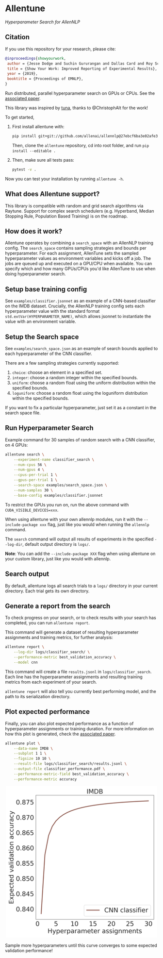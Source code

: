 # Allentune

*Hyperparameter Search for AllenNLP*

## Citation

If you use this repository for your research, please cite:

```bibtex
@inproceedings{showyourwork,
 author = {Jesse Dodge and Suchin Gururangan and Dallas Card and Roy Schwartz and Noah A. Smith},
 title = {Show Your Work: Improved Reporting of Experimental Results},
 year = {2019},
 booktitle = {Proceedings of EMNLP},
}
```

Run distributed, parallel hyperparameter search on GPUs or CPUs. See the [associated paper](https://arxiv.org/abs/1909.03004).

This library was inspired by [tuna](https://github.com/ChristophAlt/tuna), thanks to @ChristophAlt for the work!

To get started, 

1.  First install allentune with:

    ```bash
    pip install git+git://github.com/allenai/allennlp@27ebcf6ba3e02afe341a5e62cb1a7d5c6906c0c9
    ```

    Then, clone the `allentune` repository, cd into root folder, and run `pip install --editable .`

2.  Then, make sure all tests pass: 

    ```bash
    pytest -v .
    ```

Now you can test your installation by running `allentune -h`.

## What does Allentune support?

This library is compatible with random and grid search algorithms via Raytune. Support for complex search schedulers (e.g. Hyperband, Median Stopping Rule, Population Based Training) is on the roadmap.

## How does it work?

Allentune operates by combining a `search_space` with an AllenNLP training config. The `search_space` contains sampling strategies and bounds per hyperparameter. For each assignment, AllenTune sets the sampled hyperparameter values as environment variables and kicks off a job. The jobs are queued up and executed on a GPU/CPU when available. You can specify which and how many GPUs/CPUs you'd like AllenTune to use when doing hyperparameter search.

## Setup base training config

See `examples/classifier.jsonnet` as an example of a CNN-based classifier on the IMDB dataset. Crucially, the AllenNLP training config sets each hyperparameter value with the standard format `std.extVar(HYPERPARAMETER_NAME)`, which allows jsonnet to instantiate the value with an environment variable.

## Setup the Search space

See `examples/search_space.json` as an example of search bounds applied to each hyperparameter of the CNN classifier.

There are a few sampling strategies currently supported:

1. `choice`: choose an element in a specified set.
2. `integer`: choose a random integer within the specified bounds.
3. `uniform`: choose a random float using the uniform distribution within the specified bounds.
4. `loguniform`: choose a random float using the loguniform distribution within the specified bounds.

If you want to fix a particular hyperparameter, just set it as a constant in the search space file.

## Run Hyperparameter Search

Example command for 30 samples of random search with a CNN classifier, on 4 GPUs:

```bash
allentune search \
    --experiment-name classifier_search \
    --num-cpus 56 \
    --num-gpus 4 \
    --cpus-per-trial 1 \
    --gpus-per-trial 1 \
    --search-space examples/search_space.json \
    --num-samples 30 \
    --base-config examples/classifier.jsonnet
```

To restrict the GPUs you run on, run the above command with `CUDA_VISIBLE_DEVICES=xxx`.

When using allentune with your own allennlp modules, run it with the `--include-package xxx` flag, just like you would when running the `allennlp` command.

The `search` command will output all results of experiments in the specified `--log-dir`, default output directory is `logs/`.

**Note**: You can add the `--include-package XXX` flag when using allentune on your custom library, just like you would with allennlp.


## Search output

By default, allentune logs all search trials to a `logs/` directory in your current directory. Each trial gets its own directory. 

## Generate a report from the search

To check progress on your search, or to check results with your search has completed, you can run `allentune report`. 

This command will generate a dataset of resulting hyperparameter assignments and training metrics, for further analysis:

```bash
allentune report \
    --log-dir logs/classifier_search/ \
    --performance-metric best_validation_accuracy \
    --model cnn
```

This command will create a file `results.jsonl` in `logs/classifier_search`. Each line has the hyperparameter assignments and resulting training metrics from each experiment of your search.

`allentune report` will also tell you currently best performing model, and the path to its serialization directory.

## Plot expected performance

Finally, you can also plot expected performance as a function of hyperparameter assignments or training duration. For more information on how this plot is generated, check the [associated paper](https://arxiv.org/abs/1909.03004).

```bash
allentune plot \
    --data-name IMDB \
    --subplot 1 1 \
    --figsize 10 10 \
    --result-file logs/classifier_search/results.jsonl \
    --output-file classifier_performance.pdf \
    --performance-metric-field best_validation_accuracy \
    --performance-metric accuracy
```

<div style="text-align:center"> <img src="figs/classifier_performance.png" width="500"></div>

Sample more hyperparameters until this curve converges to some expected validation performance!
